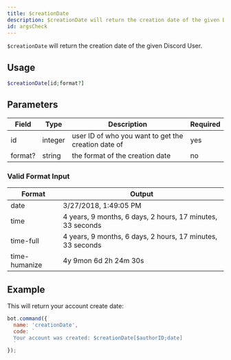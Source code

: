 ```yaml
---
title: $creationDate 
description: $creationDate will return the creation date of the given Discord User.
id: argsCheck
---
```


`$creationDate` will return the creation date of the given Discord User.

## Usage

```php
$creationDate[id;format?]
```

## Parameters 


| Field     | Type    | Description                                          | Required |
|-----------|---------|------------------------------------------------------|----------|
| id        | integer | user ID of who you want to get the creation date of  | yes      |
| format?   | string  | the format of the creation date                      | no       |

### Valid Format Input
| Format        | Output                                                                     |
|---------------|----------------------------------------------------------------------------|
|     date      |  3/27/2018, 1:49:05 PM                                                     |
|     time      |  4 years, 9 months, 6 days, 2 hours, 17 minutes, 33 seconds                |
|   time-full   |  4 years, 9 months, 6 days, 2 hours, 17 minutes, 33 seconds                |
| time-humanize |  4y 9mon 6d 2h 24m 30s                                                     |


## Example

This will return your account create date:

```javascript
bot.command({
  name: 'creationDate',
  code: `
  Your account was created: $creationDate[$authorID;date]
  `
});
```
